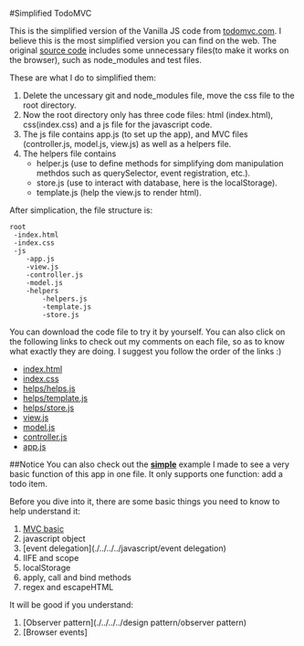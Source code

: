 #Simplified TodoMVC

This is the simplified version of the Vanilla JS code from [todomvc.com](http://todomvc.com/). I believe this is the most simplified version you can find on the web. The original [source code](https://github.com/tastejs/todomvc/tree/gh-pages/examples/vanillajs) includes some unnecessary files(to make it works on the browser), such as node_modules and test files.

These are what I do to simplified them:

1. Delete the uncessary git and node_modules file, move the css file to the root directory.
2. Now the root directory only has three code files: html (index.html), css(index.css) and a js file for the javascript code.
3. The js file contains app.js (to set up the app), and MVC files (controller.js, model.js, view.js) as well as a helpers file.
4. The helpers file contains 
	* helper.js (use to define methods for simplifying dom manipulation methdos such as querySelector, event registration, etc.).
	* store.js (use to interact with database, here is the localStorage). 
	* template.js (help the view.js to render html).


After simplication, the file structure is:

```
root
 -index.html
 -index.css
 -js
 	-app.js
 	-view.js
 	-controller.js
 	-model.js
 	-helpers
 		-helpers.js
 		-template.js
 		-store.js
```

You can download the code file to try it by yourself. You can also click on the following links to check out my comments on each file, so as to know what exactly they are doing. I suggest you follow the order of the links :)

 * [index.html](./tutorials/html)
 * [index.css](./tutorials/css)
 * [helps/helps.js](./tutorials/js/helpers/helpers)
 * [helps/template.js](./tutorials/js/helpers/template)
 * [helps/store.js](./tutorials/js/helpers/store)
 * [view.js](./tutorials/js/view)
 * [model.js](./tutorials/js/model)
 * [controller.js](./tutorials/js/controller)
 * [app.js](./tutorials/js/app)


##Notice
You can also check out the **[simple](./simple/index.html)** example I made to see a very basic function of this app in one file. It only supports one function: add a todo item.

Before you dive into it, there are some basic things you need to know to help understand it:

1. [MVC basic](./../basic)
1. javascript object
2. [event delegation](./../../../javascript/event delegation)
3. IIFE and scope
4. localStorage
5. apply, call and bind methods
7. regex and escapeHTML

It will be good if you understand:

1. [Observer pattern](./../../../design pattern/observer pattern)
2. [Browser events]

